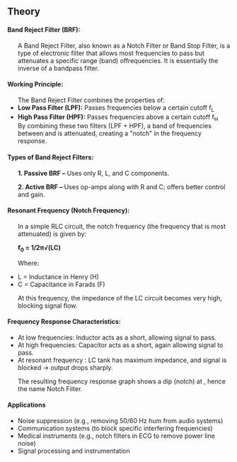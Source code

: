 ## Theory

#### Band Reject Filter (BRF):

<ul>
  A Band Reject Filter, also known as a Notch Filter or Band Stop Filter, is a type of electronic filter that allows most frequencies to pass but attenuates a specific range (band) offrequencies. It is essentially the inverse of a bandpass filter.
</ul>

#### Working Principle:

<ul>
  The Band Reject Filter combines the properties of:
  
  <li><b>Low Pass Filter (LPF):</b> Passes frequencies below a certain cutoff f<sub>L</sub> </li>
  
  <li><b>High Pass Filter (HPF):</b> Passes frequencies above a certain cutoff f<sub>H</sub> </li>
  By combining these two filters (LPF + HPF), a band of frequencies between  and  is attenuated, creating a "notch" in the frequency response.
</ul>

#### Types of Band Reject Filters:
<ul>
  <b>1. Passive BRF –</b> Uses only R, L, and C components.
  
  <b>2. Active BRF –</b> Uses op-amps along with R and C; offers better control and gain.
</ul>

#### Resonant Frequency (Notch Frequency):

<ul>
  In a simple RLC circuit, the notch frequency  (the frequency that is most attenuated) is given by:
  
  <p>
    <strong>f<sub>0</sub> = 1/2π√(LC)</strong>
  </p>
  
  Where:
  
  <li>L = Inductance in Henry (H)</li>
  
  <li>C = Capacitance in Farads (F)</li>
  
  At this frequency, the impedance of the LC circuit becomes very high, blocking signal flow.
</ul>

#### Frequency Response Characteristics:

<ul>
  <li>At low frequencies: Inductor acts as a short, allowing signal to pass.</li>
  
  <li>At high frequencies: Capacitor acts as a short, again allowing signal to pass.</li>
  
  <li>At resonant frequency : LC tank has maximum impedance, and signal is blocked → output drops sharply.</li>
  
  The resulting frequency response graph shows a dip (notch) at , hence the name Notch Filter.
</ul>

#### Applications

<ul>
  <li>Noise suppression (e.g., removing 50/60 Hz hum from audio systems)</li>
  
  <li>Communication systems (to block specific interfering frequencies)</li>
  
  <li>Medical instruments (e.g., notch filters in ECG to remove power line noise)</li>
  
  <li>Signal processing and instrumentation</li>
</ul>

